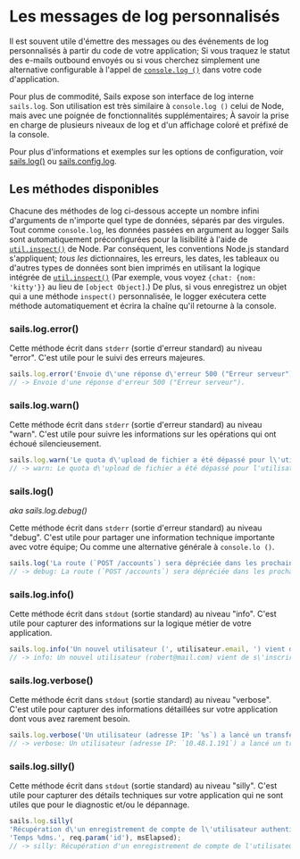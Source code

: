 # Les messages de log personnalisés

Il est souvent utile d'émettre des messages ou des événements de log personnalisés à partir du code de votre application; Si vous traquez le statut des e-mails outbound envoyés ou si vous cherchez simplement une alternative configurable à l'appel de [`console.log ()`](https://nodejs.org/api/console.html#console_console_log_data) dans votre code d'application.

Pour plus de commodité, Sails expose son interface de log interne `sails.log`. Son utilisation est très similaire à `console.log ()` celui de Node, mais avec une poignée de fonctionnalités supplémentaires; À savoir la prise en charge de plusieurs niveaux de log et d'un affichage coloré et préfixé de la console.

Pour plus d'informations et exemples sur les options de configuration, voir [sails.log()](http://sailsjs.com/documentation/reference/application/sails-log) ou [sails.config.log](http://sailsjs.com/documentation/reference/configuration/sails-config-log).

## Les méthodes disponibles

Chacune des méthodes de log ci-dessous accepte un nombre infini d'arguments de n'importe quel type de données, séparés par des virgules. Tout comme `console.log`, les données passées en argument au logger Sails sont automatiquement préconfigurées pour la lisibilité à l'aide de [`util.inspect()`](http://nodejs.org/api/util.html#util_util_inspect_object_options) de Node. Par conséquent, les conventions Node.js standard s'appliquent; _tous les_ dictionnaires, les erreurs, les dates, les tableaux ou d'autres types de données sont bien imprimés en utilisant la logique intégrée de [`util.inspect()`](https://nodejs.org/api/util.html#util_util_inspect_object_options) (Par exemple, vous voyez `{chat: {nom: 'kitty'}}` au lieu de `[object Object]`.) De plus, si vous enregistrez un objet qui a une méthode `inspect()` personnalisée, le logger exécutera cette méthode automatiquement et écrira la chaîne qu'il retourne à la console.


### sails.log.error()

Cette méthode écrit dans `stderr` (sortie d'erreur standard) au niveau "error". C'est utile pour le suivi des erreurs majeures.

```js
sails.log.error('Envoie d\'une réponse d\'erreur 500 ("Erreur serveur").');
// -> Envoie d'une réponse d'erreur 500 ("Erreur serveur").
```

### sails.log.warn()

Cette méthode écrit dans `stderr` (sortie d'erreur standard) au niveau "warn". C'est utile pour suivre les informations sur les opérations qui ont échoué silencieusement.

```js
sails.log.warn('Le quota d\'upload de fichier a été dépassé pour l\'utilisateur #%d. Requête annulée.', utilisateur.id);
// -> warn: Le quota d\'upload de fichier a été dépassé pour l'utilisateur #94271. Requête annulée.
```


### sails.log()

_aka sails.log.debug()_

Cette méthode écrit dans `stderr` (sortie d'erreur standard) au niveau "debug". C'est utile pour partager une information technique importante avec votre équipe; Ou comme une alternative générale à `console.lo ()`.

```js
sails.log('La route (`POST /accounts`) sera dépréciée dans les prochains jours. Utiliser `POST /signup` à la place.');
// -> debug: La route (`POST /accounts`) sera dépréciée dans les prochains jours. Utiliser `POST /signup` à la place.
```


### sails.log.info()

Cette méthode écrit dans `stdout` (sortie standard) au niveau "info". C'est utile pour capturer des informations sur la logique métier de votre application.

```js
sails.log.info('Un nouvel utilisateur (', utilisateur.email, ') vient de s\'inscrire !');
// -> info: Un nouvel utilisateur (robert@mail.com) vient de s\'inscrire !
```


### sails.log.verbose()


Cette méthode écrit dans `stdout` (sortie standard) au niveau "verbose". C'est utile pour capturer des informations détaillées sur votre application dont vous avez rarement besoin.

```js
sails.log.verbose('Un utilisateur (adresse IP: `%s`) a lancé un transfert de compte ...', req.ip);
// -> verbose: Un utilisateur (adresse IP: `10.48.1.191`) a lancé un transfert de compte ...
```


### sails.log.silly()


Cette méthode écrit dans `stdout` (sortie standard) au niveau "silly". C'est utile pour capturer des détails techniques sur votre application qui ne sont utiles que pour le diagnostic et/ou le dépannage.

```js
sails.log.silly(
'Récupération d\'un enregistrement de compte de l\'utilisateur authentifié (`%d`).',
'Temps %dms.', req.param('id'), msElapsed);
// -> silly: Récupération d'un enregistrement de compte de l'utilisateur authentifié (`49722`). Temps 41ms.
```




<docmeta name="displayName" value="Les messages de log personnalisés">

